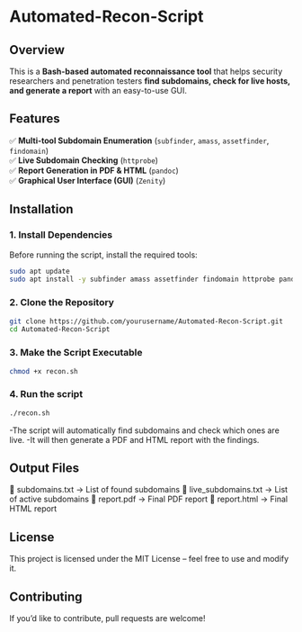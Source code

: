 # Automated-Recon-Script
## Overview  
This is a **Bash-based automated reconnaissance tool** that helps security researchers and penetration testers **find subdomains, check for live hosts, and generate a report** with an easy-to-use GUI.

## Features  
✅ **Multi-tool Subdomain Enumeration** (`subfinder`, `amass`, `assetfinder`, `findomain`)  
✅ **Live Subdomain Checking** (`httprobe`)  
✅ **Report Generation in PDF & HTML** (`pandoc`)  
✅ **Graphical User Interface (GUI)** (`Zenity`)  

## Installation  
### **1. Install Dependencies**
Before running the script, install the required tools:  
```bash
sudo apt update
sudo apt install -y subfinder amass assetfinder findomain httprobe pandoc zenity
```
### **2. Clone the Repository**
```bash
git clone https://github.com/yourusername/Automated-Recon-Script.git
cd Automated-Recon-Script
```
### **3. Make the Script Executable**
```bash
chmod +x recon.sh
```
### **4. Run the script**
```bash
./recon.sh
```
-The script will automatically find subdomains and check which ones are live.
-It will then generate a PDF and HTML report with the findings.

## Output Files
📄 subdomains.txt → List of found subdomains
📄 live_subdomains.txt → List of active subdomains
📄 report.pdf → Final PDF report
📄 report.html → Final HTML report

## License
This project is licensed under the MIT License – feel free to use and modify it.

## Contributing
If you’d like to contribute, pull requests are welcome!
